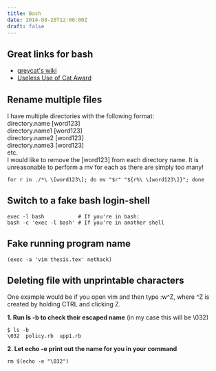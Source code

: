 ```yaml
---
title: Bash
date: 2014-08-28T12:00:00Z
draft: false
---
```

## Great links for bash
- [greycat's wiki](http://mywiki.wooledge.org/)
- [Useless Use of Cat Award](http://partmaps.org/era/unix/award.html)

## Rename multiple files
I have multiple directories with the following format:  
directory.name [word123]  
directory.name1 [word123]  
directory.name2 [word123]  
directory.name3 [word123]  
etc.  
I would like to remove the [word123] from each directory name. It is
unreasonable to perform a mv for each as there are simply too many!

    for r in ./*\ \[word123\]; do mv "$r" "${r%\ \[word123\]}"; done


## Switch to a fake bash login-shell

    exec -l bash           # If you're in bash:
    bash -c 'exec -l bash' # If you're in another shell

## Fake running program name

    (exec -a 'vim thesis.tex' nethack)

## Deleting file with unprintable characters
One example would be if you open vim and then type :w\^Z, where ^Z is created by
holding CTRL and clicking Z.

**1. Run ls -b to check their escaped name** (in my case this will be \032)

    $ ls -b
    \032  policy.rb  upp1.rb

**2. Let echo -e print out the name for you in your command**

    rm $(echo -e "\032")

